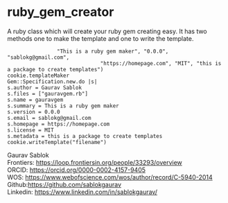 # ruby_gem_creator
A ruby class which will create your ruby gem creating easy. It has two methods one to make the template and one to write the template. 

```cookie = CookieGem.new("Gaurav Sablok", "gauravgem.rb", "gauravgem", 
                "This is a ruby gem maker", "0.0.0", "sablokg@gmail.com",
                              "https://homepage.com", "MIT", "this is a package to create templates")
cookie.templateMaker
Gem::Specification.new.do |s|
s.author = Gaurav Sablok                                
s.files = ["gauravgem.rb"]                              
s.name = gauravgem                                      
s.summary = This is a ruby gem maker                    
s.version = 0.0.0                                       
s.email = sablokg@gmail.com                             
s.homepage = https://homepage.com                       
s.license = MIT                                         
s.metadata = this is a package to create templates
cookie.writeTemplate("filename")
```
Gaurav Sablok \
Frontiers: https://loop.frontiersin.org/people/33293/overview \
ORCID: https://orcid.org/0000-0002-4157-9405 \
WOS: https://www.webofscience.com/wos/author/record/C-5940-2014 \
Github:https://github.com/sablokgaurav \
Linkedin: https://www.linkedin.com/in/sablokgaurav/

